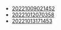 - [20221009021452](/zet/20221009021452/README.md)
- [20221012070358](/zet/20221012070358/README.md)
- [20221013171453](/zet/20221013171453/README.md)
